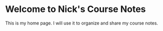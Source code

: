 # Welcome to Nick's Course Notes

This is my home page. I will use it to organize and share my course notes.